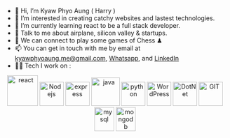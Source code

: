 - 👋 Hi, I’m Kyaw Phyo Aung ( Harry )
- 👀 I’m interested in creating catchy websites and lastest technologies.
- 🌱 I’m currently learning react to be a full stack developer.
- 💞️ Talk to me about airplane, silicon valley & startups.
- 👯 We can connect to play some games of Chess ♟
- 📫 You can get in touch with me by email at [kyawphyoaung.me@gmail.com](mailto:kyawphyoaung.me@gmail.com), [Whatsapp](https://api.whatsapp.com/send?phone=6584098094), and [LinkedIn](https://www.linkedin.com/in/kyawphyoaung/)
- 🧑‍💻 Tech I work on :

<p align="center">
      <img src="https://www.vectorlogo.zone/logos/reactjs/reactjs-ar21.svg" alt="react" height="70"/>
      <img src="https://www.vectorlogo.zone/logos/nodejs/nodejs-icon.svg" alt="Nodejs" width="55" height="55"/>
      <img src="https://www.vectorlogo.zone/logos/expressjs/expressjs-ar21~bgwhite.svg" alt="express" height="55"/>
      <img src="https://www.vectorlogo.zone/logos/java/java-icon.svg" alt="java" width="65" height="65"/> 
      <img src="https://www.vectorlogo.zone/logos/python/python-icon.svg" alt="python" width="55" height="55"/>
      <img src="https://www.vectorlogo.zone/logos/wordpress/wordpress-icon.svg" alt="WordPress" width="55" height="55"/>
      <img src="https://www.vectorlogo.zone/logos/dotnet/dotnet-vertical.svg" alt="DotNet" width="55" height="55"/>
      <img src="https://www.vectorlogo.zone/logos/git-scm/git-scm-icon.svg" alt="GIT" width="55" height="55"/> 
      <img src="https://www.vectorlogo.zone/logos/mysql/mysql-icon.svg" alt="mysql" width="45" height="55"/>
      <img src="https://www.vectorlogo.zone/logos/mongodb/mongodb-icon.svg" alt="mongodb" width="45" height="55"/>
</p>
